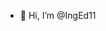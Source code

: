 - 👋 Hi, I’m @IngEd11


<!---
IngEd11/IngEd11 is a ✨ special ✨ repository because its `README.md` (this file) appears on your GitHub profile.
You can click the Preview link to take a look at your changes.
--->
